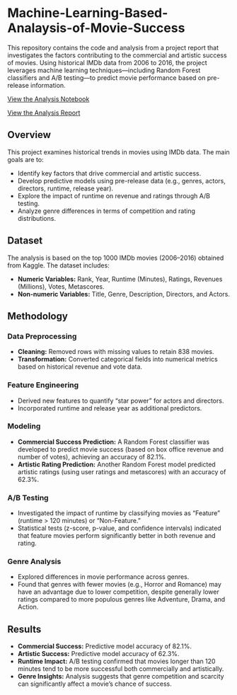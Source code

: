 # Machine-Learning-Based-Analaysis-of-Movie-Success


This repository contains the code and analysis from a project report that investigates the factors contributing to the commercial and artistic success of movies. Using historical IMDb data from 2006 to 2016, the project leverages machine learning techniques—including Random Forest classifiers and A/B testing—to predict movie performance based on pre-release information. 

[View the Analysis Notebook](./Movie_Success_Analysis_Code.ipynb)

[View the Analysis Report](./Movie_Success_Analysis_report.ipynb)


## Overview
This project examines historical trends in movies using IMDb data. The main goals are to:
- Identify key factors that drive commercial and artistic success.
- Develop predictive models using pre-release data (e.g., genres, actors, directors, runtime, release year).
- Explore the impact of runtime on revenue and ratings through A/B testing.
- Analyze genre differences in terms of competition and rating distributions.

## Dataset
The analysis is based on the top 1000 IMDb movies (2006–2016) obtained from Kaggle. The dataset includes:
- **Numeric Variables:** Rank, Year, Runtime (Minutes), Ratings, Revenues (Millions), Votes, Metascores.
- **Non-numeric Variables:** Title, Genre, Description, Directors, and Actors.

## Methodology

### Data Preprocessing
- **Cleaning:** Removed rows with missing values to retain 838 movies.
- **Transformation:** Converted categorical fields into numerical metrics based on historical revenue and vote data.

### Feature Engineering
- Derived new features to quantify “star power” for actors and directors.
- Incorporated runtime and release year as additional predictors.

### Modeling
- **Commercial Success Prediction:** A Random Forest classifier was developed to predict movie success (based on box office revenue and number of votes), achieving an accuracy of 82.1%.
- **Artistic Rating Prediction:** Another Random Forest model predicted artistic ratings (using user ratings and metascores) with an accuracy of 62.3%.

### A/B Testing
- Investigated the impact of runtime by classifying movies as “Feature” (runtime > 120 minutes) or “Non-Feature.”
- Statistical tests (z-score, p-value, and confidence intervals) indicated that feature movies perform significantly better in both revenue and rating.

### Genre Analysis
- Explored differences in movie performance across genres.
- Found that genres with fewer movies (e.g., Horror and Romance) may have an advantage due to lower competition, despite generally lower ratings compared to more populous genres like Adventure, Drama, and Action.

## Results
- **Commercial Success:** Predictive model accuracy of 82.1%.
- **Artistic Success:** Predictive model accuracy of 62.3%.
- **Runtime Impact:** A/B testing confirmed that movies longer than 120 minutes tend to be more successful both commercially and artistically.
- **Genre Insights:** Analysis suggests that genre competition and scarcity can significantly affect a movie’s chance of success.
